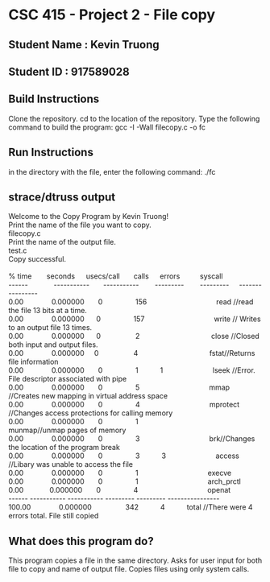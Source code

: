 # CSC 415 - Project 2 - File copy

## Student Name : Kevin Truong

## Student ID   : 917589028

## Build Instructions
Clone the repository. cd to the location of the repository. Type the following command to build the program:
gcc -I -Wall filecopy.c -o fc

## Run Instructions
in the directory with the file, enter the following command:
./fc

## strace/dtruss output
Welcome to the Copy Program by Kevin Truong!<br/>
Print the name of the file you want to copy.<br/>
filecopy.c<br/>
Print the name of the output file.<br/>
test.c<br/>
Copy successful.<br/>
<br/>
% time &emsp; &nbsp; seconds &emsp; usecs/call &nbsp; &nbsp; &nbsp;  calls &emsp; errors &emsp; &emsp;     syscall<br/>
------ &nbsp;&nbsp;&nbsp;&nbsp;&nbsp;&nbsp;&nbsp;&nbsp;&nbsp;&nbsp;&nbsp; ----------- &nbsp;&nbsp;&nbsp;&nbsp;&nbsp; ----------- &nbsp;&nbsp;&nbsp;&nbsp;&nbsp;&nbsp; --------- &nbsp;&nbsp;&nbsp;&nbsp;&nbsp;&nbsp; --------- &nbsp;&nbsp;&nbsp; ----------------<br/>
  0.00  &emsp; &nbsp; &emsp; &nbsp;  0.000000     &nbsp; &nbsp; &nbsp;       0   &emsp; &nbsp;&nbsp; &nbsp; &nbsp; &nbsp; &nbsp;      156 &nbsp; &nbsp; &nbsp; &nbsp; &nbsp; &nbsp;&nbsp; &nbsp; &nbsp; &nbsp; &nbsp; &nbsp;&nbsp; &nbsp; &nbsp; &nbsp; &nbsp; &nbsp;                    read //read the file 13 bits at a time.<br/>
  0.00  &emsp; &nbsp; &emsp; &nbsp;  0.000000   &nbsp;&nbsp;  &nbsp;        0    &emsp; &nbsp; &nbsp; &nbsp; &nbsp; &nbsp;&nbsp;    157 &nbsp; &nbsp; &nbsp; &nbsp; &nbsp; &nbsp;&nbsp; &nbsp; &nbsp; &nbsp; &nbsp; &nbsp;&nbsp; &nbsp; &nbsp; &nbsp; &nbsp; &nbsp;                    write // Writes to an output file 13 times.<br/>
  0.00  &emsp; &nbsp; &emsp; &nbsp;  0.000000   &nbsp;&nbsp;  &nbsp;        0   &emsp; &nbsp; &nbsp; &nbsp; &nbsp; &nbsp; &nbsp;      2   &nbsp; &nbsp; &nbsp; &nbsp; &nbsp; &nbsp;&nbsp; &nbsp; &nbsp; &nbsp; &nbsp; &nbsp; &nbsp; &nbsp; &nbsp; &nbsp; &nbsp; &nbsp;                 close //Closed both input and output files.<br/>
  0.00  &emsp; &nbsp; &emsp; &nbsp;  0.000000   &nbsp; &nbsp;     0   &emsp; &nbsp; &nbsp; &nbsp; &nbsp; &nbsp; &nbsp;      4 &nbsp; &nbsp; &nbsp; &nbsp; &nbsp; &nbsp; &nbsp; &nbsp; &nbsp; &nbsp; &nbsp; &nbsp;&nbsp; &nbsp; &nbsp; &nbsp; &nbsp; &nbsp;                   fstat//Returns file information<br/>
  0.00 &emsp; &nbsp; &emsp; &nbsp;   0.000000    &nbsp; &nbsp; &nbsp;       0  &emsp; &nbsp;&nbsp; &nbsp; &nbsp; &nbsp; &nbsp;        1  &nbsp; &nbsp; &nbsp; &nbsp; &nbsp;       1  &nbsp; &nbsp; &nbsp; &nbsp; &nbsp; &nbsp;&nbsp; &nbsp; &nbsp; &nbsp; &nbsp; &nbsp;&nbsp;       lseek //Error. File descriptor associated with pipe<br/>
  0.00 &emsp; &nbsp; &emsp; &nbsp;   0.000000    &nbsp; &nbsp; &nbsp;       0  &emsp; &nbsp;&nbsp; &nbsp; &nbsp; &nbsp; &nbsp;        5     &nbsp; &nbsp; &nbsp; &nbsp; &nbsp; &nbsp;&nbsp; &nbsp; &nbsp; &nbsp; &nbsp; &nbsp;&nbsp; &nbsp; &nbsp; &nbsp; &nbsp; &nbsp;              mmap //Creates new mapping in virtual address space<br/>
  0.00 &emsp; &nbsp; &emsp; &nbsp;   0.000000    &nbsp; &nbsp; &nbsp;       0  &emsp; &nbsp;&nbsp; &nbsp; &nbsp; &nbsp; &nbsp;        4     &nbsp; &nbsp; &nbsp; &nbsp; &nbsp; &nbsp;&nbsp; &nbsp; &nbsp; &nbsp; &nbsp; &nbsp;&nbsp; &nbsp; &nbsp; &nbsp; &nbsp; &nbsp;              mprotect //Changes access protections for calling memory<br/>
  0.00 &emsp; &nbsp; &emsp; &nbsp;   0.000000    &nbsp; &nbsp; &nbsp;       0  &emsp; &nbsp;&nbsp; &nbsp; &nbsp; &nbsp; &nbsp;        1     &nbsp; &nbsp; &nbsp; &nbsp; &nbsp; &nbsp;&nbsp; &nbsp; &nbsp; &nbsp; &nbsp; &nbsp;&nbsp; &nbsp; &nbsp; &nbsp; &nbsp; &nbsp;              munmap//unmap pages of memory<br/>
  0.00 &emsp; &nbsp; &emsp; &nbsp;   0.000000    &nbsp; &nbsp; &nbsp;       0  &emsp; &nbsp;&nbsp; &nbsp; &nbsp; &nbsp; &nbsp;        3     &nbsp; &nbsp; &nbsp; &nbsp; &nbsp; &nbsp;&nbsp; &nbsp; &nbsp; &nbsp; &nbsp; &nbsp;&nbsp; &nbsp; &nbsp; &nbsp; &nbsp; &nbsp;              brk//Changes the location of the program break<br/>
  0.00 &emsp; &nbsp; &emsp; &nbsp;   0.000000    &nbsp; &nbsp; &nbsp;       0  &emsp; &nbsp;&nbsp; &nbsp; &nbsp; &nbsp; &nbsp;        3  &nbsp; &nbsp; &nbsp; &nbsp; &nbsp;       3  &nbsp; &nbsp; &nbsp; &nbsp; &nbsp; &nbsp;&nbsp; &nbsp; &nbsp; &nbsp; &nbsp; &nbsp;&nbsp;        access //Libary was unable to access the file<br/>
  0.00 &emsp; &nbsp; &emsp; &nbsp;   0.000000    &nbsp; &nbsp; &nbsp;       0  &emsp; &nbsp;&nbsp; &nbsp; &nbsp; &nbsp; &nbsp;        1    &nbsp; &nbsp; &nbsp; &nbsp; &nbsp; &nbsp;&nbsp; &nbsp; &nbsp; &nbsp; &nbsp; &nbsp;&nbsp; &nbsp; &nbsp; &nbsp; &nbsp; &nbsp;               execve<br/>
  0.00 &emsp; &nbsp; &emsp; &nbsp;   0.000000    &nbsp; &nbsp; &nbsp;       0  &emsp; &nbsp;&nbsp; &nbsp; &nbsp; &nbsp; &nbsp;        1    &nbsp; &nbsp; &nbsp; &nbsp; &nbsp; &nbsp;&nbsp; &nbsp; &nbsp; &nbsp; &nbsp; &nbsp;&nbsp; &nbsp; &nbsp; &nbsp; &nbsp; &nbsp;               arch_prctl<br/>
  0.00&emsp; &nbsp; &emsp; &nbsp;    0.000000    &nbsp; &nbsp; &nbsp;       0  &emsp; &nbsp;&nbsp; &nbsp; &nbsp; &nbsp; &nbsp;        4 &nbsp; &nbsp; &nbsp; &nbsp; &nbsp; &nbsp;&nbsp; &nbsp; &nbsp; &nbsp; &nbsp; &nbsp;&nbsp; &nbsp; &nbsp; &nbsp; &nbsp; &nbsp;                  openat<br/>
------ ----------- ----------- --------- --------- ----------------<br/>
100.00 &emsp; &nbsp; &emsp; &nbsp;   0.000000 &nbsp; &nbsp; &nbsp; &nbsp; &nbsp; &nbsp; &nbsp; &nbsp;                 342  &nbsp; &nbsp; &nbsp; &nbsp; &nbsp;       4 &nbsp; &nbsp; &nbsp; &nbsp; &nbsp; total //There were 4 errors total. File still copied<br/>


## What does this program do?
This program copies a file in the same directory. Asks for user input for both file to copy and name of output file. Copies files using only system calls.

